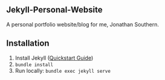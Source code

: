 ## Jekyll-Personal-Website ##
A personal portfolio website/blog for me, Jonathan Southern. 

## Installation ##
1. Install Jekyll ([Quickstart Guide](https://jekyllrb.com/docs/))
2. `bundle install`
3. Run locally: `bundle exec jekyll serve` 
